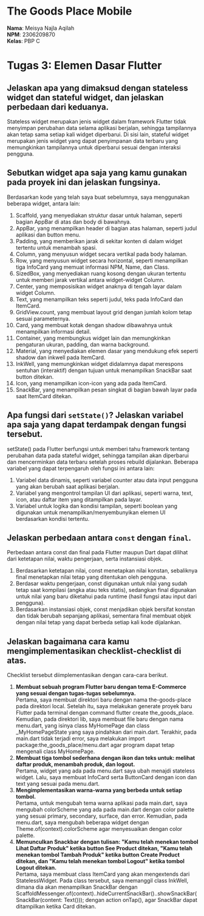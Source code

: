 # The Goods Place Mobile
**Nama**: Meisya Najla Aqilah <br />
**NPM**: 2306209870 <br />
**Kelas**: PBP C <br />

# Tugas 3: Elemen Dasar Flutter
## Jelaskan apa yang dimaksud dengan stateless widget dan stateful widget, dan jelaskan perbedaan dari keduanya.
Stateless widget merupakan jenis widget dalam framework Flutter tidak menyimpan perubahan data selama aplikasi berjalan, sehingga tampilannya akan tetap sama setiap kali widget diperbarui. Di sisi lain, stateful widget merupakan jenis widget yang dapat penyimpanan data terbaru yang memungkinkan tampilannya untuk diperbarui sesuai dengan interaksi pengguna.

## Sebutkan widget apa saja yang kamu gunakan pada proyek ini dan jelaskan fungsinya.
Berdasarkan kode yang telah saya buat sebelumnya, saya menggunakan beberapa widget, antara lain:
1. Scaffold, yang menyediakan struktur dasar untuk halaman, seperti bagian AppBar di atas dan body di bawahnya.
2. AppBar, yang menampilkan header di bagian atas halaman, seperti judul aplikasi dan button menu.
3. Padding, yang memberikan jarak di sekitar konten di dalam widget tertentu untuk menambah spasi.
4. Column, yang menyusun widget secara vertikal pada body halaman.
5. Row, yang menyusun widget secara horizontal, seperti menampilkan tiga InfoCard yang memuat informasi NPM, Name, dan Class.
6. SizedBox, yang menyediakan ruang kosong dengan ukuran tertentu untuk memberi jarak vertikal antara widget-widget Column.
7. Center, yang memposisikan widget anaknya di tengah layar dalam widget Column.
8. Text, yang menampilkan teks seperti judul, teks pada InfoCard dan ItemCard.
9. GridView.count, yang membuat layout grid dengan jumlah kolom tetap sesuai parameternya.
10. Card, yang membuat kotak dengan shadow dibawahnya untuk menampilkan informasi detail.
11. Container, yang membungkus widget lain dan memungkinkan pengaturan ukuran, padding, dan warna background.
12. Material, yang menyediakan elemen dasar yang mendukung efek seperti shadow dan inkwell pada ItemCard.
13. InkWell, yang memungkinkan widget didalamnya dapat merespons sentuhan (interaktif) dengan tujuan untuk menampilkan SnackBar saat button ditekan.
14. Icon, yang menampilkan icon-icon yang ada pada ItemCard.
15. SnackBar, yang menampilkan pesan singkat di bagian bawah layar pada saat ItemCard ditekan.

## Apa fungsi dari `setState()`? Jelaskan variabel apa saja yang dapat terdampak dengan fungsi tersebut.
setState() pada Flutter berfungsi untuk memberi tahu framework tentang perubahan data pada stateful widget, sehingga tampilan akan diperbarui dan mencerminkan data terbaru setelah proses rebuild dijalankan. Beberapa variabel yang dapat terpengaruh oleh fungsi ini antara lain:
1. Variabel data dinamis, seperti variabel counter atau data input pengguna yang akan berubah saat aplikasi berjalan.
2. Variabel yang mengontrol tampilan UI dari aplikasi, seperti warna, text, icon, atau daftar item yang ditampilkan pada layar.
3. Variabel untuk logika dan kondisi tampilan, seperti boolean yang digunakan untuk menampilkan/menyembunyikan elemen UI berdasarkan kondisi tertentu.

## Jelaskan perbedaan antara `const` dengan `final`.
Perbedaan antara const dan final pada Flutter maupun Dart dapat dilihat dari ketetapan nilai, waktu pengerjaan, serta instansiasi objek.
1. Berdasarkan ketetapan nilai, const menetapkan nilai konstan, sebaliknya final menetapkan nilai tetap yang ditentukan oleh pengguna.
2. Berdasar waktu pengerjaan, const digunakan untuk nilai yang sudah tetap saat kompilasi (angka atau teks statis), sedangkan final digunakan untuk nilai yang baru diketahui pada runtime (hasil fungsi atau input dari pengguna).
3. Berdasarkan instansiasi objek, const menjadikan objek bersifat konstan dan tidak berubah sepanjang aplikasi, sementara final membuat objek dengan nilai tetap yang dapat berbeda setiap kali kode dijalankan.

## Jelaskan bagaimana cara kamu mengimplementasikan checklist-checklist di atas.
Checklist tersebut diimplementasikan dengan cara-cara berikut.
1. **Membuat sebuah program Flutter baru dengan tema E-Commerce yang sesuai dengan tugas-tugas sebelumnya.** <br />
Pertama, saya membuat direktori baru dengan nama the-goods-place pada direktori local. Setelah itu, saya melakukan generate proyek baru Flutter pada terminal dengan command flutter create the_goods_place. Kemudian, pada direktori lib, saya membuat file baru dengan nama menu.dart, yang isinya class MyHomePage dan class _MyHomePageState yang saya pindahkan dari main.dart. Terakhir, pada main.dart tidak terjadi error, saya melakukan import package:the_goods_place/menu.dart agar program dapat tetap mengenali class MyHomePage.
2. **Membuat tiga tombol sederhana dengan ikon dan teks untuk: melihat daftar produk, menambah produk, dan logout.** <br />
Pertama, widget yang ada pada menu.dart saya ubah menajdi stateless widget. Lalu, saya membuat InfoCard serta ButtonCard dengan icon dan text yang sesuai pada menu.dart.
3. **Mengimplementasikan warna-warna yang berbeda untuk setiap tombol.** <br />
Pertama, untuk mengubah tema warna aplikasi pada main.dart, saya mengubah colorScheme yang ada pada main.dart dengan color palette yang sesuai primary, secondary, surface, dan error. Kemudian, pada menu.dart, saya mengubah beberapa widget dengan Theme.of(context).colorScheme agar menyesuaikan dengan color palette.
4. **Memunculkan Snackbar dengan tulisan: "Kamu telah menekan tombol Lihat Daftar Produk" ketika button See Product ditekan, "Kamu telah menekan tombol Tambah Produk" ketika button Create Product ditekan, dan "Kamu telah menekan tombol Logout" ketika tombol Logout ditekan.** <br />
Pertama, saya membuat class ItemCard yang akan mengextends dari StatelessWidget. Pada class tersebut, saya memanggil class InkWell, dimana dia akan menampilkan SnackBar dengan ScaffoldMessenger.of(context)..hideCurrentSnackBar()..showSnackBar(SnackBar(content: Text())); dengan action onTap(), agar SnackBar dapat ditampilkan ketika Card ditekan.